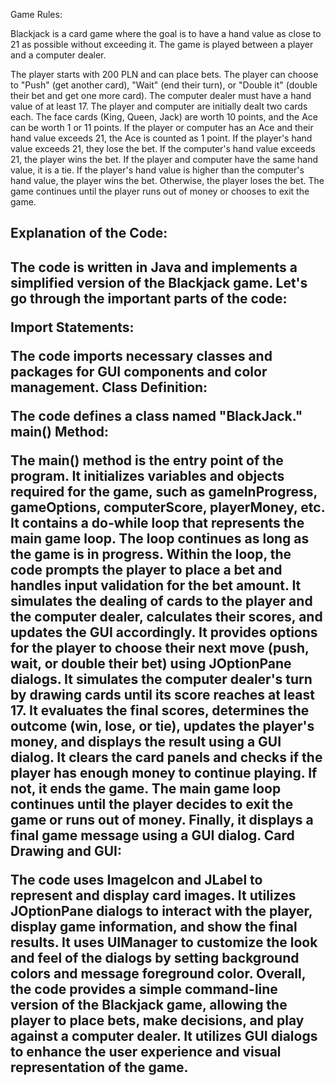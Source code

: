 Game Rules:

Blackjack is a card game where the goal is to have a hand value as close to 21 as possible without exceeding it. The game is played between a player and a computer dealer.

The player starts with 200 PLN and can place bets.
The player can choose to "Push" (get another card), "Wait" (end their turn), or "Double it" (double their bet and get one more card).
The computer dealer must have a hand value of at least 17.
The player and computer are initially dealt two cards each.
The face cards (King, Queen, Jack) are worth 10 points, and the Ace can be worth 1 or 11 points.
If the player or computer has an Ace and their hand value exceeds 21, the Ace is counted as 1 point.
If the player's hand value exceeds 21, they lose the bet. If the computer's hand value exceeds 21, the player wins the bet.
If the player and computer have the same hand value, it is a tie.
If the player's hand value is higher than the computer's hand value, the player wins the bet. Otherwise, the player loses the bet.
The game continues until the player runs out of money or chooses to exit the game.



<h2>Explanation of the Code:<h2>

The code is written in Java and implements a simplified version of the Blackjack game. Let's go through the important parts of the code:

Import Statements:

The code imports necessary classes and packages for GUI components and color management.
Class Definition:

The code defines a class named "BlackJack."
main() Method:

The main() method is the entry point of the program.
It initializes variables and objects required for the game, such as gameInProgress, gameOptions, computerScore, playerMoney, etc.
It contains a do-while loop that represents the main game loop. The loop continues as long as the game is in progress.
Within the loop, the code prompts the player to place a bet and handles input validation for the bet amount.
It simulates the dealing of cards to the player and the computer dealer, calculates their scores, and updates the GUI accordingly.
It provides options for the player to choose their next move (push, wait, or double their bet) using JOptionPane dialogs.
It simulates the computer dealer's turn by drawing cards until its score reaches at least 17.
It evaluates the final scores, determines the outcome (win, lose, or tie), updates the player's money, and displays the result using a GUI dialog.
It clears the card panels and checks if the player has enough money to continue playing. If not, it ends the game.
The main game loop continues until the player decides to exit the game or runs out of money.
Finally, it displays a final game message using a GUI dialog.
Card Drawing and GUI:

The code uses ImageIcon and JLabel to represent and display card images.
It utilizes JOptionPane dialogs to interact with the player, display game information, and show the final results.
It uses UIManager to customize the look and feel of the dialogs by setting background colors and message foreground color.
Overall, the code provides a simple command-line version of the Blackjack game, allowing the player to place bets, make decisions, and play against a computer dealer. It utilizes GUI dialogs to enhance the user experience and visual representation of the game.
